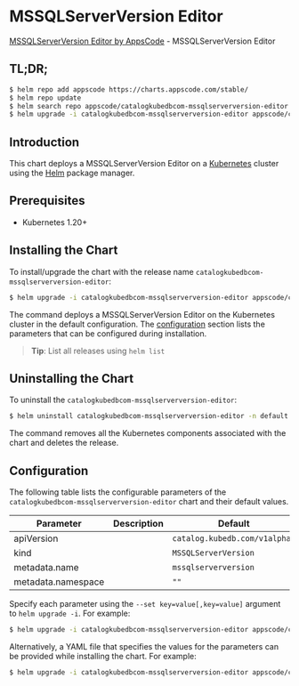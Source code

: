 # MSSQLServerVersion Editor

[MSSQLServerVersion Editor by AppsCode](https://appscode.com) - MSSQLServerVersion Editor

## TL;DR;

```bash
$ helm repo add appscode https://charts.appscode.com/stable/
$ helm repo update
$ helm search repo appscode/catalogkubedbcom-mssqlserverversion-editor --version=v0.19.0
$ helm upgrade -i catalogkubedbcom-mssqlserverversion-editor appscode/catalogkubedbcom-mssqlserverversion-editor -n default --create-namespace --version=v0.19.0
```

## Introduction

This chart deploys a MSSQLServerVersion Editor on a [Kubernetes](http://kubernetes.io) cluster using the [Helm](https://helm.sh) package manager.

## Prerequisites

- Kubernetes 1.20+

## Installing the Chart

To install/upgrade the chart with the release name `catalogkubedbcom-mssqlserverversion-editor`:

```bash
$ helm upgrade -i catalogkubedbcom-mssqlserverversion-editor appscode/catalogkubedbcom-mssqlserverversion-editor -n default --create-namespace --version=v0.19.0
```

The command deploys a MSSQLServerVersion Editor on the Kubernetes cluster in the default configuration. The [configuration](#configuration) section lists the parameters that can be configured during installation.

> **Tip**: List all releases using `helm list`

## Uninstalling the Chart

To uninstall the `catalogkubedbcom-mssqlserverversion-editor`:

```bash
$ helm uninstall catalogkubedbcom-mssqlserverversion-editor -n default
```

The command removes all the Kubernetes components associated with the chart and deletes the release.

## Configuration

The following table lists the configurable parameters of the `catalogkubedbcom-mssqlserverversion-editor` chart and their default values.

|     Parameter      | Description |                 Default                  |
|--------------------|-------------|------------------------------------------|
| apiVersion         |             | <code>catalog.kubedb.com/v1alpha1</code> |
| kind               |             | <code>MSSQLServerVersion</code>          |
| metadata.name      |             | <code>mssqlserverversion</code>          |
| metadata.namespace |             | <code>""</code>                          |


Specify each parameter using the `--set key=value[,key=value]` argument to `helm upgrade -i`. For example:

```bash
$ helm upgrade -i catalogkubedbcom-mssqlserverversion-editor appscode/catalogkubedbcom-mssqlserverversion-editor -n default --create-namespace --version=v0.19.0 --set apiVersion=catalog.kubedb.com/v1alpha1
```

Alternatively, a YAML file that specifies the values for the parameters can be provided while
installing the chart. For example:

```bash
$ helm upgrade -i catalogkubedbcom-mssqlserverversion-editor appscode/catalogkubedbcom-mssqlserverversion-editor -n default --create-namespace --version=v0.19.0 --values values.yaml
```
